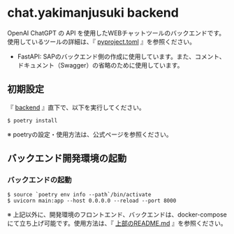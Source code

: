 # chat.yakimanjusuki backend
OpenAI ChatGPT の API を使用したWEBチャットツールのバックエンドです。
使用しているツールの詳細は、『 [pyproject.toml](pyproject.toml) 』を参照ください。

- FastAPI: SAPのバックエンド側の作成に使用しています。また、コメント、ドキュメント（Swagger）の省略のために使用しています。

## 初期設定
『 [backend](.) 』直下で、以下を実行してください。
```
$ poetry install
```

※ poetryの設定・使用方法は、公式ページを参照ください。

## バックエンド開発環境の起動

### バックエンドの起動
```
$ source `poetry env info --path`/bin/activate
$ uvicorn main:app --host 0.0.0.0 --reload --port 8000
```

※ 上記以外に、開発環境のフロントエンド、バックエンドは、docker-composeにて立ち上げ可能です。使用方法は、『 [上部のREADME.md](../README.md) 』を参照ください。
